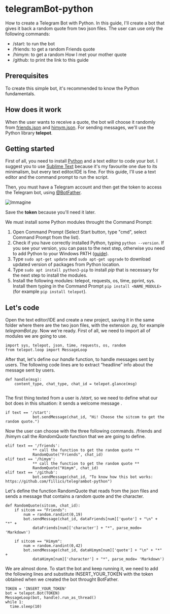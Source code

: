 # telegramBot-python
How to create a Telegram Bot with Python. In this guide, I'll create a bot that gives it back a random quote from two json files.
The user can use only the following commands:
* /start: to run the bot
* /friends: to get a random Friends quote
* /himym: to get a random How I met your mother quote
* /github: to print the link to this guide

## Prerequisites
To create this simple bot, it's recommended to know the Python fundamentals.

## How does it work
When the user wants to receive a quote, the bot will choose it randomly from [friends.json](friends.json) and [himym.json](himym.json). For sending messages, we'll use the Python library **telepot**.

## Getting started
First of all, you need to install [Python](https://www.python.org/downloads/) and a text editor to code your bot. I suggest you to use [Sublime Text](https://www.sublimetext.com/) because it's my favourite one due to its minimalism, but every text editor/IDE is fine. 
For this guide, I'll use a text editor and the command prompt to run the script.

Then, you must have a Telegram account and then get the token to access the Telegram bot, using [@BotFather](https://web.telegram.org/#/im?p=@BotFather).

![Immagine](https://user-images.githubusercontent.com/24494773/100155376-7575c280-2ea7-11eb-8a0d-30a1624e92bb.png)

Save the **token** because you'll need it later. 

We must install some Python modules throught the Command Prompt: 
1) Open Command Prompt (Select Start button, type "cmd", select Command Prompt from the list).
2) Check if you have correctly installed Python, typing `python --version`. If you see your version, you can pass to the next step, otherwise you need to add Python to your Windows PATH ([guide](https://datatofish.com/add-python-to-windows-path/)). 
3) Type `sudo apt-get update` and `sudo apt-get upgrade` to download updated version of packages from Python location.
4) Type `sudo apt install python3-pip` to install *pip* that is necessary for the next step to install the modules.
5) Install the following modules: telepot, requests, os, time, pprint, sys. Install them typing in the Command Prompt `pip install <NAME_MODULE>` (for example `pip install telepot`).

## Let's code
Open the text editor/IDE and create a new project, saving it in the same folder where there are the two json files, with the extension .py, for example *telegramBot.py*. 
Now we're ready. First of all, we need to import all of modules we are going to use. 

```
import sys, telepot, json, time, requests, os, random
from telepot.loop import MessageLoop

```

After that, let's define our *handle* function, to handle messages sent by users. The following code lines are to extract “headline” info about the message sent by users.

```
def handle(msg):
    content_type, chat_type, chat_id = telepot.glance(msg)
    
```

The first thing texted from a user is */start*, so we need to define what our bot does in this situation: it sends a welcome message .

```
if text == '/start':
            bot.sendMessage(chat_id, "Hi! Choose the sitcom to get the random quote.")
```
Now the user can choose with the three following commands. /friends and /himym call the *RandomQuote* function that we are going to define.

```
elif text == '/friends':
            ** call the function to get the random quote **
            RandomQuote("Friends", chat_id)
elif text == '/himym':
            ** call the function to get the random quote **
            RandomQuote("Himym", chat_id)
elif text == '/github':
            bot.sendMessage(chat_id, "To know how this bot works: https://github.com/fillics/telegrambot-python")
```

Let's define the function RandomQuote that reads from the json files and sends a message that contains a random quote and the character.

```
def RandomQuote(sitcom, chat_id):
	if sitcom == "Friends":
		num = random.randint(0,19)
		bot.sendMessage(chat_id, dataFriends[num]['quote'] + "\n" + "*" +
			dataFriends[num]['character'] + "*", parse_mode= 'Markdown')

	if sitcom == "Himym":
		num = random.randint(0,42)
		bot.sendMessage(chat_id, dataHimym[num]['quote'] + "\n" + "*" +
			dataHimym[num]['character'] + "*", parse_mode= 'Markdown')
```

We are almost done. To start the bot and keep running it, we need to add the following lines and substitute INSERT_YOUR_TOKEN with the token obtained when we created the bot throught BotFather.

```
TOKEN = 'INSERT_YOUR_TOKEN'
bot = telepot.Bot(TOKEN)
MessageLoop(bot, handle).run_as_thread()
while 1:
  time.sleep(10)
```

